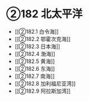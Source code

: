 # ②182 北太平洋

- [[②182.1 白令海]]
- [[②182.2 鄂霍次克海]]
- [[②182.3 日本海]]
- [[②182.4 渤海]]
- [[②182.5 黄海]]
- [[②182.6 东海]]
- [[②182.7 南海]]
- [[②182.8 加利福尼亚湾]]
- [[②182.9 阿拉斯加湾]]
